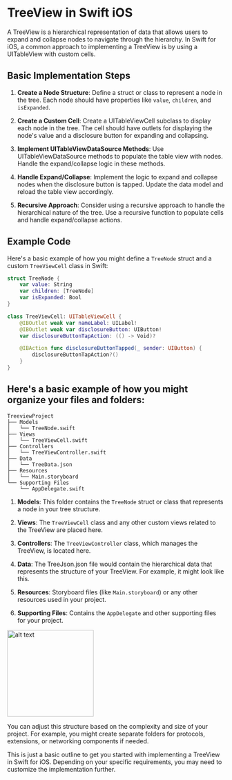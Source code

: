 # TreeView in Swift iOS

A TreeView is a hierarchical representation of data that allows users to expand and collapse nodes to navigate through the hierarchy. In Swift for iOS, a common approach to implementing a TreeView is by using a UITableView with custom cells.

## Basic Implementation Steps

1. **Create a Node Structure**: Define a struct or class to represent a node in the tree. Each node should have properties like `value`, `children`, and `isExpanded`.

2. **Create a Custom Cell**: Create a UITableViewCell subclass to display each node in the tree. The cell should have outlets for displaying the node's value and a disclosure button for expanding and collapsing.

3. **Implement UITableViewDataSource Methods**: Use UITableViewDataSource methods to populate the table view with nodes. Handle the expand/collapse logic in these methods.

4. **Handle Expand/Collapse**: Implement the logic to expand and collapse nodes when the disclosure button is tapped. Update the data model and reload the table view accordingly.

5. **Recursive Approach**: Consider using a recursive approach to handle the hierarchical nature of the tree. Use a recursive function to populate cells and handle expand/collapse actions.

## Example Code

Here's a basic example of how you might define a `TreeNode` struct and a custom `TreeViewCell` class in Swift:

```swift
struct TreeNode {
    var value: String
    var children: [TreeNode]
    var isExpanded: Bool
}

class TreeViewCell: UITableViewCell {
    @IBOutlet weak var nameLabel: UILabel!
    @IBOutlet weak var disclosureButton: UIButton!
    var disclosureButtonTapAction: (() -> Void)?

    @IBAction func disclosureButtonTapped(_ sender: UIButton) {
        disclosureButtonTapAction?()
    }
}
```
## Here's a basic example of how you might organize your files and folders:

```
TreeviewProject
├── Models
│   └── TreeNode.swift
├── Views
│   └── TreeViewCell.swift
├── Controllers
│   └── TreeViewController.swift
├── Data
│   └── TreeData.json
├── Resources
│   └── Main.storyboard
└── Supporting Files
    └── AppDelegate.swift

```

1. **Models**: This folder contains the `TreeNode` struct or class that represents a node in your tree structure.

2. **Views**: The `TreeViewCell` class and any other custom views related to the TreeView are placed here.

3. **Controllers**: The `TreeViewController` class, which manages the TreeView, is located here.

4. **Data**: The TreeJson.json file would contain the hierarchical data that represents the structure of your TreeView. For example, it might look like this.

5. **Resources**: Storyboard files (like `Main.storyboard`) or any other resources used in your project.

6. **Supporting Files**: Contains the `AppDelegate` and other supporting files for your project.

<div style="display: flex;">
    <img src="TreeTable,png" alt="alt text" width="200">
</div>

You can adjust this structure based on the complexity and size of your project. For example, you might create separate folders for protocols, extensions, or networking components if needed.

This is just a basic outline to get you started with implementing a TreeView in Swift for iOS. Depending on your specific requirements, you may need to customize the implementation further.
